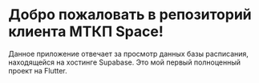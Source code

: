 # Добро пожаловать в репозиторий клиента МТКП Space!

Данное приложение отвечает за просмотр данных базы расписания, находящейся на хостинге Supabase.
Это мой первый полноценный проект на Flutter.
